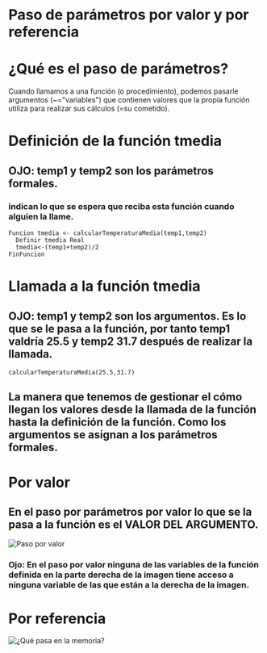 # Paso de parámetros por valor y por referencia

# ¿Qué es el paso de parámetros?

Cuando llamamos a una función (o procedimiento), podemos pasarle argumentos (~="variables") que contienen valores que la propia función utiliza para realizar sus cálculos (=su cometido).

# Definición de la función tmedia

## OJO: temp1 y temp2 son los parámetros formales.
### indican lo que se espera que reciba esta función cuando alguien la llame.

    Funcion tmedia <- calcularTemperaturaMedia(temp1,temp2)
	  Definir tmedia Real
	  tmedia<-(temp1+temp2)/2
    FinFuncion
 
# Llamada a la función tmedia

## OJO: temp1 y temp2 son los argumentos. Es lo que se le pasa a la función, por tanto temp1 valdría 25.5 y temp2 31.7 después de realizar la llamada.

    calcularTemperaturaMedia(25.5,31.7)
    
## La manera que tenemos de gestionar el cómo llegan los valores desde la llamada de la función hasta la definición de la función. Como los argumentos se asignan a los parámetros formales.

# Por valor

## En el paso por parámetros por valor lo que se la pasa a la función es el VALOR DEL ARGUMENTO.

![Paso por valor](https://i.imgur.com/p52Mfj2.png)

### Ojo: En el paso por valor ninguna de las variables de la función definida en la parte derecha de la imagen tiene acceso a ninguna variable de las que están a la derecha de la imagen.

# Por referencia

![¿Qué pasa en la memoria?](https://docs.google.com/presentation/d/1KzSXcWUTSumkybbLSoRjAFRlSVSPJyHXyh59A7knBws/edit?usp=sharing)
